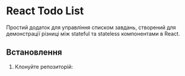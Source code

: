 # React Todo List

Простий додаток для управління списком завдань, створений для демонстрації різниці між stateful та stateless компонентами в React.

## Встановлення

1. Клонуйте репозиторій: 
